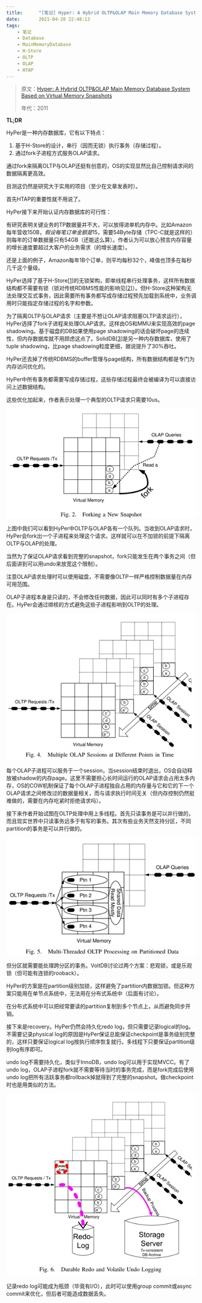 ```yaml
---
title:      "[笔记] Hyper: A Hybrid OLTP&OLAP Main Memory Database System Based on Virtual Memory Snapshots"
date:       2021-04-28 22:48:13
tags:
    - 笔记
    - Database
    - MainMemoryDatabase
    - H-Store
    - OLTP
    - OLAP
    - HTAP
---
```


> 原文：[Hyper: A Hybrid OLTP&OLAP Main Memory Database System Based on Virtual Memory Snapshots](https://ieeexplore.ieee.org/abstract/document/5767867/)
>
> 年代：2011

**TL;DR**

HyPer是一种内存数据库，它有以下特点：
1. 基于H-Store的设计，串行（因而无锁）执行事务（存储过程）。
1. 通过fork子进程方式服务OLAP请求。

通过fork来隔离OLTP与OLAP还挺有创意的，OS的实现显然比自己控制请求间的数据隔离更高效。

目测这仍然是研究大于实用的项目（至少在文章发表时）。

<!--more-->

首先HTAP的重要性就不用说了。

HyPer接下来开始认证内存数据库的可行性：

有研究表明关键业务的TP数据量并不大，可以放得进单机内存中。比如Amazon每年营收150B$，假设每笔订单金额是15$，需要54Byte存储（TPC-C就是这样的）则每年的订单数据量只有54GB（还能这么算）。作者认为可以放心预言内存容量的增长速度要超过大客户的业务需求（的增长速度）。

还是上面的例子，Amazon每年1B个订单，则平均每秒32个，峰值也顶多在每秒几千这个量级。

HyPer选择了基于H-Store[[1]]的无锁架构，即单线程串行处理事务，这样所有数据结构都不需要有锁（锁对传统RDBMS性能的影响见[[2]]）。但H-Store这种架构无法处理交互式事务，因此需要所有事务都写成存储过程预先加载到系统中，业务调用时只能指定存储过程的名字和参数。

为了隔离OLTP与OLAP请求（主要是不想让OLAP请求阻塞OLTP请求运行），HyPer选择了fork子进程来处理OLAP请求。这样由OS和MMU来实现高效的page shadowing。基于磁盘的DB如果使用page shadowing的话会破坏page的连续性，但内存数据库就不用顾虑这点了。SolidDB[[3]]是另一种内存数据库，使用了tuple shadowing，比page shadowing粒度更细，据说提升了30%吞吐。

HyPer还去掉了传统RDBMS的buffer管理与page结构，所有数据结构都是专门为内存访问优化的。

HyPer中所有事务都需要写成存储过程，这些存储过程最终会被编译为可以直接访问上述数据结构。

这些优化加起来，作者表示处理一个典型的OLTP请求只需要10us。

![](/images/2021-04/hyper-01.png)

上图中我们可以看到HyPer中OLTP与OLAP各有一个队列。当收到OLAP请求时，HyPer会fork出一个子进程来处理这个请求。这样就可以在不加锁的前提下隔离OLTP与OLAP的处理。

当然为了保证OLAP请求看到完整的snapshot，fork只能发生在两个事务之间（但后面讲到可以用undo来放宽这个限制）。

注意OLAP请求处理时可以使用磁盘，不需要像OLTP一样严格控制数据量在内存可用范围。

OLAP子进程本身是只读的，不会修改任何数据，因此可以同时有多个子进程存在。HyPer会通过绑核的方式避免这些子进程影响到OLTP的处理。

![](/images/2021-04/hyper-02.png)

每个OLAP子进程可以服务于一个session，当session结束时退出，OS会自动释放被shadow的内存page。这里不需要担心长时间运行的OLAP请求会占用太多内存，OS的COW机制保证了每个OLAP子进程独自占用的内存量与它和它的下一个OLAP请求之间修改过的数据量相关，而与请求执行时间无关（但内存控制仍然挺难做的，需要在内存吃紧时拒绝请求吗）。

接下来作者开始试图在OLTP处理中用上多线程。首先只读事务是可以并行做的，而且现实世界中只读事务远多于有写的事务。其次有些业务天然支持分区，不同partition的事务是可以并行做的。

![](/images/2021-04/hyper-03.png)

但分区就需要能处理跨分区的事务。VoltDB讨论过两个方案：悲观锁，或是乐观锁（但可能有连锁的rooback）。

HyPer的方案是在partition级别加锁，这样避免了partition内数据加锁。但这种方案只能用在单节点系统中，无法用在分布式系统中（后面有讨论）。

在分布式系统中可以把经常要读的partition复制到多个节点上，从而避免同步开销。

接下来是recovery。HyPer仍然会持久化redo log，但只需要记录logical的log。不需要记录physical log的原因是HyPer保证总能保证checkpoint是事务级别完整的，这样只要保证logical log按执行顺序恢复就行。多线程下只要保证partition级别log有序即可。

undo log不需要持久化，类似于InnoDB，undo log可以用于实现MVCC。有了undo log，OLAP子进程fork就不需要等待当时的事务完成，而是fork完成后使用undo log把所有活跃事务都rollback掉就得到了完整的snapshot。做checkpoint时也是用类似的方法。

![](/images/2021-04/hyper-04.png)

记录redo log可能成为瓶颈（毕竟有I/O），此时可以使用group commit或async commit来优化，但后者可能造成数据丢失。

[1]: /2020/10/14/the-end-of-an-architectural-era-its-time-for-a-complete-rewrite
[2]: /2020/09/01/oltp-through-the-looking-glass-and-what-we-found-there
[3]: https://ieeexplore.ieee.org/abstract/document/1617467/
